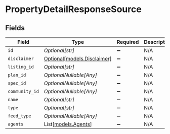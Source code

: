 # PropertyDetailResponseSource


## Fields

| Field                                                  | Type                                                   | Required                                               | Description                                            |
| ------------------------------------------------------ | ------------------------------------------------------ | ------------------------------------------------------ | ------------------------------------------------------ |
| `id`                                                   | *Optional[str]*                                        | :heavy_minus_sign:                                     | N/A                                                    |
| `disclaimer`                                           | [Optional[models.Disclaimer]](../models/disclaimer.md) | :heavy_minus_sign:                                     | N/A                                                    |
| `listing_id`                                           | *Optional[str]*                                        | :heavy_minus_sign:                                     | N/A                                                    |
| `plan_id`                                              | *OptionalNullable[Any]*                                | :heavy_minus_sign:                                     | N/A                                                    |
| `spec_id`                                              | *OptionalNullable[Any]*                                | :heavy_minus_sign:                                     | N/A                                                    |
| `community_id`                                         | *OptionalNullable[Any]*                                | :heavy_minus_sign:                                     | N/A                                                    |
| `name`                                                 | *Optional[str]*                                        | :heavy_minus_sign:                                     | N/A                                                    |
| `type`                                                 | *Optional[str]*                                        | :heavy_minus_sign:                                     | N/A                                                    |
| `feed_type`                                            | *OptionalNullable[Any]*                                | :heavy_minus_sign:                                     | N/A                                                    |
| `agents`                                               | List[[models.Agents](../models/agents.md)]             | :heavy_minus_sign:                                     | N/A                                                    |